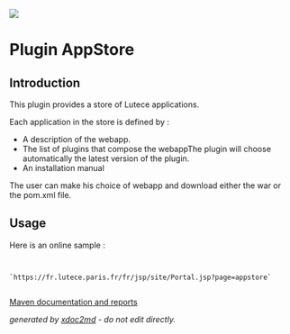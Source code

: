 ![](http://dev.lutece.paris.fr/jenkins/buildStatus/icon?job=apps-plugin-appstore-deploy)
# Plugin AppStore

## Introduction

This plugin provides a store of Lutece applications.

Each application in the store is defined by :
 
* A description of the webapp.
* The list of plugins that compose the webappThe plugin will choose automatically the latest version of the plugin.
* An installation manual


The user can make his choice of webapp and download either the war or the pom.xml file.

## Usage

Here is an online sample :

```

                     `https://fr.lutece.paris.fr/fr/jsp/site/Portal.jsp?page=appstore` 
                
```


[Maven documentation and reports](http://dev.lutece.paris.fr/plugins/plugin-appstore/)



 *generated by [xdoc2md](https://github.com/lutece-platform/tools-maven-xdoc2md-plugin) - do not edit directly.*